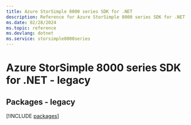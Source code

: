 ```yaml
---
title: Azure StorSimple 8000 series SDK for .NET
description: Reference for Azure StorSimple 8000 series SDK for .NET
ms.date: 02/28/2024
ms.topic: reference
ms.devlang: dotnet
ms.service: storsimple8000series
---
```

# Azure StorSimple 8000 series SDK for .NET - legacy
## Packages - legacy
[!INCLUDE [packages](storsimple-8000-series-index.md)]